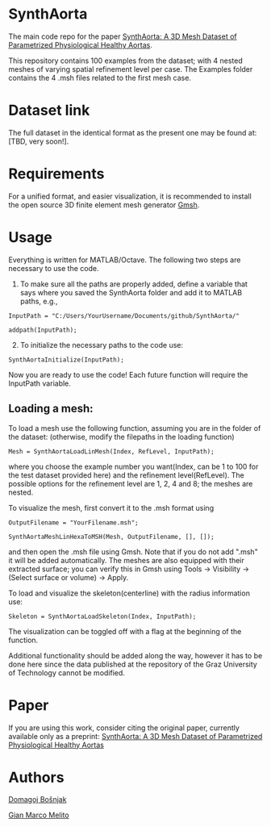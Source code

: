 # SynthAorta
The main code repo for the paper [SynthAorta: A 3D Mesh Dataset of Parametrized Physiological Healthy Aortas](https://arxiv.org/abs/2409.08635).

This repository contains 100 examples from the dataset; with 4 nested meshes of varying spatial refinement level per case. The Examples folder contains the 4 .msh files related to the first mesh case.

# Dataset link
The full dataset in the identical format as the present one may be found at: [TBD, very soon!].

# Requirements
For a unified format, and easier visualization, it is recommended to install the open source 3D finite element mesh generator [Gmsh](https://gmsh.info/).

# Usage
Everything is written for MATLAB/Octave. The following two steps are necessary to use the code.

1. To make sure all the paths are properly added, define a variable that says where you saved the SynthAorta folder and add it to MATLAB paths, e.g.,  
```
InputPath = "C:/Users/YourUsername/Documents/github/SynthAorta/"
```
```
addpath(InputPath);
```
2. To initialize the necessary paths to the code use:
```
SynthAortaInitialize(InputPath);
```
Now you are ready to use the code! Each future function will require the InputPath variable.

## Loading a mesh:
To load a mesh use the following function, assuming you are in the folder of the dataset: (otherwise, modify the filepaths in the loading function)
```
Mesh = SynthAortaLoadLinMesh(Index, RefLevel, InputPath);
```
where you choose the example number you want(Index, can be 1 to 100 for the test dataset provided here) and the refinement level(RefLevel). The possible options for the refinement level are 1, 2, 4 and 8; the meshes are nested.

To visualize the mesh, first convert it to the .msh format using
```
OutputFilename = "YourFilename.msh";
```
```
SynthAortaMeshLinHexaToMSH(Mesh, OutputFilename, [], []);
```
and then open the .msh file using Gmsh. Note that if you do not add ".msh" it will be added automatically. The meshes are also equipped with their extracted surface; you can verify this in Gmsh using Tools -> Visibility -> (Select surface or volume) -> Apply.

To load and visualize the skeleton(centerline) with the radius information use:
```
Skeleton = SynthAortaLoadSkeleton(Index, InputPath);
```
The visualization can be toggled off with a flag at the beginning of the function.

Additional functionality should be added along the way, however it has to be done here since the data published at the repository of the Graz University of Technology cannot be modified.

# Paper
If you are using this work, consider citing the original paper, currently available only as a preprint:
[SynthAorta: A 3D Mesh Dataset of Parametrized Physiological Healthy Aortas](https://arxiv.org/abs/2409.08635)

# Authors
[Domagoj Bošnjak](https://scholar.google.com/citations?user=cTvCvggAAAAJ&hl=en)

[Gian Marco Melito](https://scholar.google.at/citations?user=M_ktJ8QAAAAJ&hl=it)
